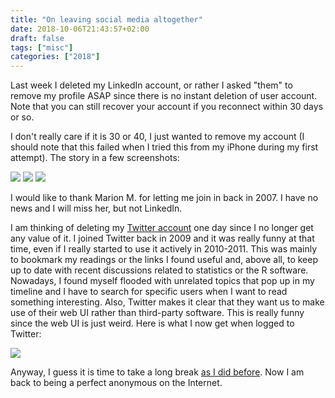 ```yaml
---
title: "On leaving social media altogether"
date: 2018-10-06T21:43:57+02:00
draft: false
tags: ["misc"]
categories: ["2018"]
---
```

Last week I deleted my LinkedIn account, or rather I asked "them" to remove my profile ASAP since there is no instant deletion of user account. Note that you can still recover your account if you reconnect within 30 days or so.

<!--more-->

I don't really care if it is 30 or 40, I just wanted to remove my account (I should note that this failed when I tried this from my iPhone during my first attempt).
The story in a few screenshots:

![](/img/2018-10-01-21-03-44.png)
![](/img/2018-10-01-21-04-12.png)
![](/img/2018-10-01-21-05-25.png)

I would like to thank Marion M. for letting me join in back in 2007. I have no news and I will miss her, but not LinkedIn.

I am thinking of deleting my [Twitter account](https://twitter.com/chlalanne) one day since I no longer get any value of it. I joined Twitter back in 2009 and it was really funny at that time, even if I really started to use it actively in 2010-2011. This was mainly to bookmark my readings or the links I found useful and, above all, to keep up to date with recent discussions related to statistics or the R software. Nowadays, I found myself flooded with unrelated topics that pop up in my timeline and I have to search for specific users when I want to read something interesting. Also, Twitter makes it clear that they want us to make use of their web UI rather than third-party software. This is really funny since the web UI is just weird. Here is what I now get when logged to Twitter:

![](/img/2018-10-06-21-56-59.png)

Anyway, I guess it is time to take a long break [as I did before](/post/goodbye-google/). Now I am back to being a perfect anonymous on the Internet.
